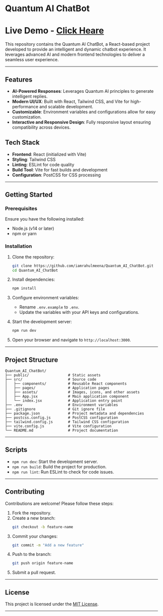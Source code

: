 
# Quantum AI ChatBot
# Live Demo - [Click Heare](https://quantumairahul.netlify.app/)


This repository contains the Quantum AI ChatBot, a React-based project developed to provide an intelligent and dynamic chatbot experience. It leverages advanced AI and modern frontend technologies to deliver a seamless user experience.

---

## Features

- **AI-Powered Responses**: Leverages Quantum AI principles to generate intelligent replies.
- **Modern UI/UX**: Built with React, Tailwind CSS, and Vite for high-performance and scalable development.
- **Customizable**: Environment variables and configurations allow for easy customization.
- **Interactive and Responsive Design**: Fully responsive layout ensuring compatibility across devices.


## Tech Stack

- **Frontend**: React (initialized with Vite)
- **Styling**: Tailwind CSS
- **Linting**: ESLint for code quality
- **Build Tool**: Vite for fast builds and development
- **Configuration**: PostCSS for CSS processing

---

## Getting Started

### Prerequisites

Ensure you have the following installed:

- Node.js (v14 or later)
- npm or yarn

### Installation

1. Clone the repository:
   ```bash
   git clone https://github.com/iamrahulmeena/Quantum_AI_ChatBot.git
   cd Quantum_AI_ChatBot
   ```

2. Install dependencies:
   ```bash
   npm install
   ```

3. Configure environment variables:
   - Rename `.env.example` to `.env`.
   - Update the variables with your API keys and configurations.

4. Start the development server:
   ```bash
   npm run dev
   ```

5. Open your browser and navigate to `http://localhost:3000`.

---

## Project Structure

```
Quantum_AI_ChatBot/
├── public/                  # Static assets
├── src/                     # Source code
│   ├── components/          # Reusable React components
│   ├── pages/               # Application pages
│   ├── assets/              # Images, icons, and other assets
│   ├── App.jsx              # Main application component
│   └── index.jsx            # Application entry point
├── .env                     # Environment variables
├── .gitignore               # Git ignore file
├── package.json             # Project metadata and dependencies
├── postcss.config.js        # PostCSS configuration
├── tailwind.config.js       # Tailwind CSS configuration
├── vite.config.js           # Vite configuration
└── README.md                # Project documentation
```

---

## Scripts

- `npm run dev`: Start the development server.
- `npm run build`: Build the project for production.
- `npm run lint`: Run ESLint to check for code issues.

---

## Contributing

Contributions are welcome! Please follow these steps:

1. Fork the repository.
2. Create a new branch:
   ```bash
   git checkout -b feature-name
   ```
3. Commit your changes:
   ```bash
   git commit -m "Add a new feature"
   ```
4. Push to the branch:
   ```bash
   git push origin feature-name
   ```
5. Submit a pull request.

---

## License

This project is licensed under the [MIT License](LICENSE).

---
